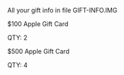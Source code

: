 All your gift info in file GIFT-INFO.IMG

$100 Apple Gift Card

QTY: 2

$500 Apple Gift Card

QTY: 4
